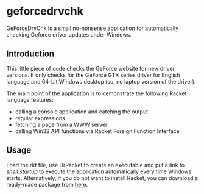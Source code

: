 # geforcedrvchk
GeForceDrvChk is a small no-nonsense application for automatically checking Geforce driver updates under Windows.

## Introduction
This little piece of code checks the GeForce website for new driver versions. It only checks for the GeForce GTX series driver for English language and 64-bit Windows desktop (so, no laptop version of the driver).

The main point of the application is to demonstrate the following Racket language features:

- calling a console application and catching the output
- regular expressions
- fetching a page from a WWW server
- calling Win32 API functions via Racket Foreign Function Interface

## Usage

Load the rkt file, use DrRacket to create an executable and put a link to *shell:startup* to execute the application automatically every time Windows starts. Alternatively, if you do not want to install Racket, you can download a ready-made package from [here](https://github.com/mattijk/geforcedrvchk/releases).
